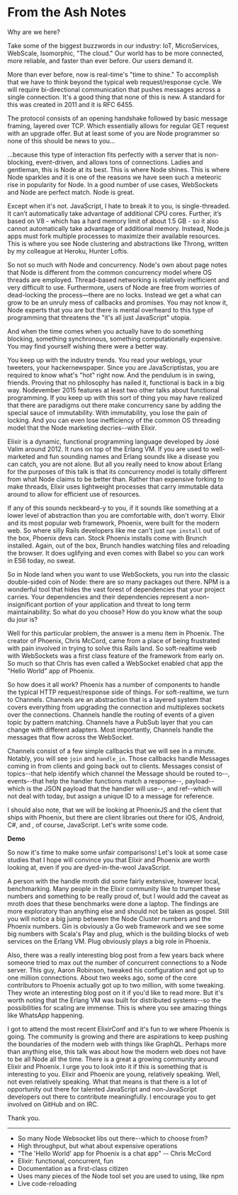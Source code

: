 # From the Ash Notes

Why are we here?

Take some of the biggest buzzwords in our industry: IoT, MicroServices,
WebScale, Isomorphic, "The cloud." Our world has to be more connected, more
reliable, and faster than ever before. Our users demand it.

More than ever before, now is real-time's "time to shine." To accomplish that we
have to think beyond the typical web request/response cycle. We will require
bi-directional communication that pushes messages across a single connection.
It's a good thing that none of this is new. A standard for this was created in
2011 and it is RFC 6455.

The protocol consists of an opening handshake followed by basic message framing,
layered over TCP. Which essentially allows for regular GET request with an
upgrade offer. But at least some of you are Node programmer so none of this
should be news to you...

...because this type of interaction fits perfectly with a server that is
non-blocking, event-driven, and allows tons of connections. Ladies and
gentleman, this is Node at its best. This is where Node shines. This is where
Node sparkles and it is one of the reasons we have seen such a meteoric rise in
popularity for Node. In a good number of use cases, WebSockets and Node are
perfect match. Node is great.

Except when it's not. JavaScript, I hate to break it to you, is single-threaded.
It can’t automatically take advantage of additional CPU cores. Further, it’s
based on V8 - which has a hard memory limit of about 1.5 GB - so it also cannot
automatically take advantage of additional memory. Instead, Node.js apps must
fork multiple processes to maximize their available resources. This is where you
see Node clustering and abstractions like Throng, written by my colleague at
Heroku, Hunter Loftis.

So not so much with Node and concurrency. Node's own about page notes that Node
is different from the common concurrency model where OS threads are employed.
Thread-based networking is relatively inefficient and very difficult to use.
Furthermore, users of Node are free from worries of dead-locking the
process—there are no locks. Instead we get a what can grow to be an unruly mess
of callbacks and promises. You may not know it, Node experts that you are but
there is mental overheard to this type of programming that threatens the "it's
all just JavaScript" utopia.

And when the time comes when you actually have to do something blocking,
something synchronous, something computationally expensive. You may find
yourself wishing there were a better way.

You keep up with the industry trends. You read your weblogs, your tweeters, your
hackernewspaper. Since you are JavaScriptistas, you are required to know what's
"hot" right now. And the pendulum is in swing, friends. Proving that no
philosophy has nailed it, functional is back in a big way. Nodevember 2015
features at least two other talks about functional programming. If you keep up
with this sort of thing you may have realized that there are paradigms out there
make concurrency sane by adding the special sauce of immutability. With
immutability, you lose the pain of locking. And you can even lose inefficiency
of the common OS threading model that the Node marketing decries--with Elixir.

Elixir is a dynamic, functional programming language developed by José Valim
around 2012. It runs on top of the Erlang VM. If you are used to well-marketed
and fun sounding names and Erlang sounds like a disease you can catch, you are
not alone. But all you really need to know about Erlang for the purposes of this
talk is that its concurrency model is totally different from what Node claims to
be better than. Rather than expensive forking to make threads, Elixir uses
lightweight processes that carry immutable data around to allow for efficient
use of resources.

If any of this sounds neckbeard-y to you, if it sounds like something at a lower
level of abstraction than you are comfortable with, don't worry. Elixir and its
most popular web framework, Phoenix, were built for the modern web. So where
silly Rails developers like me can't just `npm install` out of the box, Phoenix
devs can. Stock Phoenix installs come with Brunch installed. Again, out of the
box, Brunch handles watching files and reloading the browser. It does uglifying
and even comes with Babel so you can work in ES6 today, no sweat.

So in Node land when you want to use WebSockets, you run into the classic
double-sided coin of Node: there are so many packages out there. NPM is a
wonderful tool that hides the vast forest of dependencies that your project
carries. Your dependencies and their dependencies represent a non-insignificant
portion of your application and threat to long term maintainability. So what do
you choose? How do you know what the soup du jour is?

Well for this particular problem, the answer is a menu item in Phoenix. The
creator of Phoenix, Chris McCord, came from a place of being frustrated with
pain involved in trying to solve this Rails land. So soft-realtime web with
WebSockets was a first class feature of the framework from early on. So much so
that Chris has even called a WebSocket enabled chat app the "Hello World" app of
Phoenix.

So how does it all work? Phoenix has a number of components to handle the
typical HTTP request/response side of things. For soft-realtime, we turn to
Channels. Channels are an abstraction that is a layered system that covers
everything from upgrading the connection and multiplexes sockets over the
connections. Channels handle the routing of events of a given topic by pattern
matching. Channels have a PubSub layer that you can change with different
adapters. Most importantly, Channels handle the messages that flow across the
WebSocket.

Channels consist of a few simple callbacks that we will see in a minute.
Notably, you will see `join` and `handle_in`. Those callbacks handle Messages
coming in from clients and going back out to clients. Messages consist of
topics--that help identify which channel the Message should be routed to--,
events--that help the handler functions match a response--, payload--which is
the JSON payload that the handler will use--, and ref--which will not deal with
today, but assign a unique ID to a message for reference.

I should also note, that we will be looking at PhoenixJS and the client that
ships with Phoenix, but there are client libraries out there for iOS, Android,
C#, and , of course, JavaScript. Let's write some code.


__Demo__


So now it's time to make some unfair comparisons! Let's look at some case
studies that I hope will convince you that Elixir and Phoenix are worth looking
at, even if you are dyed-in-the-wool JavaScript.

A person with the handle mroth did some fairly extensive, however local,
benchmarking. Many people in the Elixir community like to trumpet these numbers
and something to be really proud of, but I would add the caveat as mroth does
that these benchmarks were done a laptop. The findings are more exploratory than
anything else and should not be taken as gospel. Still you will notice a big
jump between the Node Cluster numbers and the Phoenix numbers. Gin is obviously
a Go web framework and we see some big numbers with Scala's Play and plug, which
is the building blocks of web services on the Erlang VM. Plug obviously plays a
big role in Phoenix.

Also, there was a really interesting blog post from a few years back where
someone tried to max out the number of concurrent connections to a Node server.
This guy, Aaron Robinson, tweaked his configuration and got up to one million
connections. About two weeks ago, some of the core contributors to Phoenix
actually got up to two million, with some tweaking. They wrote an interesting
blog post on it if you'd like to read more. But it's worth noting that the
Erlang VM was built for distributed systems--so the possibilities for scaling
are immense. This is where you see amazing things like WhatsApp happening.

I got to attend the most recent ElixirConf and it's fun to we where Phoenix is
going. The community is growing and there are aspirations to keep pushing the
boundaries of the modern web with things like GraphQL. Perhaps more than
anything else, this talk was about how the modern web does not have to be all
Node all the time. There is a great a growing community around Elixir and
Phoenix. I urge you to look into it if this is something that is interesting to
you. Elixir and Phoenix are young, relatively speaking. Well, not even
relatively speaking. What that means is that there is a lot of opportunity out
there for talented JavaScript and non-JavaScript developers out there to
contribute meaningfully. I encourage you to get involved on GitHub and on IRC.

Thank you.




---
* So many Node Websocket libs out there--which to choose from?
* High throughput, but what about expensive operations
* "The 'Hello World' app for Phoenix is a chat app" -- Chris McCord
* Elixir: functional, concurrent, fun
* Documentation as a first-class citizen
* Uses many pieces of the Node tool set you are used to using, like npm
* Live code-reloading
